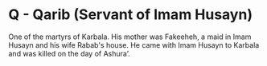 Q - Qarib (Servant of Imam Husayn)
==================================

One of the martyrs of Karbala. His mother was Fakeeheh, a maid in Imam
Husayn and his wife Rabab's house. He came with Imam Husayn to Karbala
and was killed on the day of Ashura’.



